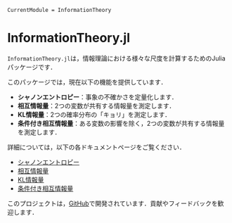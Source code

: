 ```@meta
CurrentModule = InformationTheory
```

# InformationTheory.jl

`InformationTheory.jl`は，情報理論における様々な尺度を計算するためのJuliaパッケージです．

このパッケージでは，現在以下の機能を提供しています．

-   **シャノンエントロピー**：事象の不確かさを定量化します．
-   **相互情報量**：2つの変数が共有する情報量を測定します．
-   **KL情報量**：2つの確率分布の「キョリ」を測定します．
-   **条件付き相互情報量**：ある変数の影響を除く，2つの変数が共有する情報量を測定します．

詳細については，以下の各ドキュメントページをご覧ください．

-   [シャノンエントロピー](API/ShannonEntropy.md)
-   [相互情報量](API/MutualInformation.md)
-   [KL情報量](API/KLdivergence.md)
-   [条件付き相互情報量](API/ConditionalMutualInformation.md)

このプロジェクトは，[GitHub](https://github.com/tkrhsmt/InformationTheory.jl)で開発されています．貢献やフィードバックを歓迎します．
